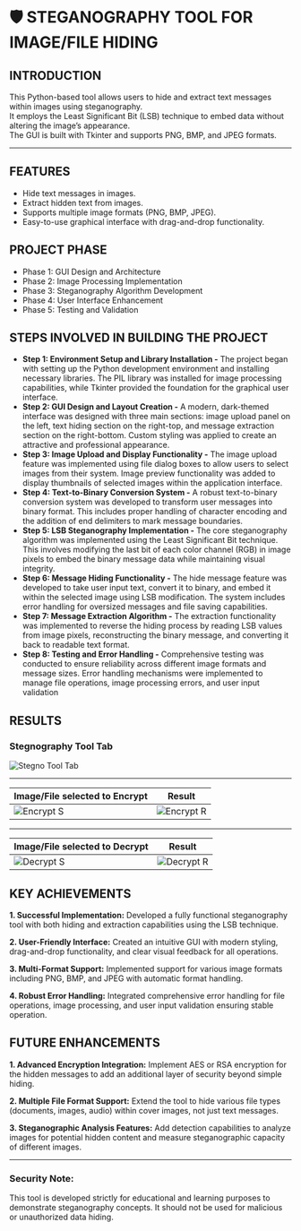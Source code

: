 # 🛡️ STEGANOGRAPHY TOOL FOR IMAGE/FILE HIDING

## INTRODUCTION
This Python-based tool allows users to hide and extract text messages within images using steganography.  
It employs the Least Significant Bit (LSB) technique to embed data without altering the image’s appearance.  
The GUI is built with Tkinter and supports PNG, BMP, and JPEG formats.

---

## FEATURES
- Hide text messages in images.  
- Extract hidden text from images.  
- Supports multiple image formats (PNG, BMP, JPEG).  
- Easy-to-use graphical interface with drag-and-drop functionality.

## PROJECT PHASE
- Phase 1: GUI Design and Architecture
- Phase 2: Image Processing Implementation
- Phase 3: Steganography Algorithm Development
- Phase 4: User Interface Enhancement
- Phase 5: Testing and Validation

## STEPS INVOLVED IN BUILDING THE PROJECT

- **Step 1: Environment Setup and Library Installation -**
The project began with setting up the Python development environment and installing necessary libraries.
The PIL library was installed for image processing capabilities, while Tkinter provided the foundation for the graphical user interface.
- **Step 2: GUI Design and Layout Creation -**
A modern, dark-themed interface was designed with three main sections: image upload panel on the left, text hiding section on the right-top, and message extraction section on the right-bottom.
Custom styling was applied to create an attractive and professional appearance.
- **Step 3: Image Upload and Display Functionality -**
The image upload feature was implemented using file dialog boxes to allow users to select images from their system.
Image preview functionality was added to display thumbnails of selected images within the application interface.
- **Step 4: Text-to-Binary Conversion System -**
A robust text-to-binary conversion system was developed to transform user messages into binary format.
This includes proper handling of character encoding and the addition of end delimiters to mark message boundaries.
- **Step 5: LSB Steganography Implementation -**
The core steganography algorithm was implemented using the Least Significant Bit technique.
 This involves modifying the last bit of each color channel (RGB) in image pixels to embed the binary message data while maintaining visual integrity.
- **Step 6: Message Hiding Functionality -**
The hide message feature was developed to take user input text, convert it to binary, and embed it within the selected image using LSB modification.
 The system includes error handling for oversized messages and file saving capabilities.
- **Step 7: Message Extraction Algorithm -**
The extraction functionality was implemented to reverse the hiding process by reading LSB values from image pixels, reconstructing the binary message, and converting it back to readable text format.
- **Step 8: Testing and Error Handling -**
Comprehensive testing was conducted to ensure reliability across different image formats and message sizes.
 Error handling mechanisms were implemented to manage file operations, image processing errors, and user input validation

## RESULTS

### Stegnography Tool Tab

![Stegno Tool Tab](https://github.com/user-attachments/assets/2b7ccd17-1b4c-4307-a59a-511b282351c4)

---

| Image/File selected to Encrypt | Result |
| --- | --- | 
| ![Encrypt S](https://github.com/user-attachments/assets/959911d3-2183-434b-bf57-900c636f467a)   | ![Encrypt R](https://github.com/user-attachments/assets/ce160d01-d217-461f-bab9-db303dff0ba7)  | 

--- 

| Image/File selected to Decrypt | Result |
| --- | --- | 
| ![Decrypt S](https://github.com/user-attachments/assets/cfa1c0e6-2b84-461a-a187-b15be871d717) | ![Decrypt R](https://github.com/user-attachments/assets/ac7b80ac-6cc6-48ee-98fe-e32e6b088871) | 


## KEY ACHIEVEMENTS

**1. Successful Implementation:** Developed a fully functional steganography tool with both hiding and extraction capabilities using the LSB technique.

**2. User-Friendly Interface:** Created an intuitive GUI with modern styling, drag-and-drop functionality, and clear visual feedback for all operations.

**3. Multi-Format Support:** Implemented support for various image formats including PNG, BMP, and JPEG with automatic format handling.

**4. Robust Error Handling:** Integrated comprehensive error handling for file operations, image processing, and user input validation ensuring stable operation.


## FUTURE ENHANCEMENTS

**1. Advanced Encryption Integration:** Implement AES or RSA encryption for the hidden messages to add an additional layer of security beyond simple hiding.

**2. Multiple File Format Support:** Extend the tool to hide various file types (documents, images, audio) within cover images, not just text messages.

**3. Steganographic Analysis Features:** Add detection capabilities to analyze images for potential hidden content and measure steganographic capacity of different images.

--- 

### Security Note:
This tool is developed strictly for educational and learning purposes to demonstrate steganography concepts. It should not be used for malicious or unauthorized data hiding.

